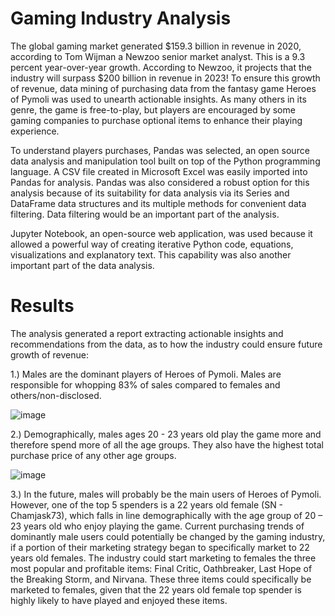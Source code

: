# Gaming Industry Analysis

The global gaming market generated $159.3 billion in revenue in 2020, according to Tom Wijman a Newzoo senior market analyst. This is a 9.3 percent year-over-year growth. According to Newzoo, it projects that the industry will surpass $200 billion in revenue in 2023! To ensure this growth of revenue, data mining of purchasing data from the fantasy game Heroes of Pymoli was used to unearth actionable insights. As many others in its genre, the game is free-to-play, but players are encouraged by some gaming companies to purchase optional items to enhance their playing experience. 

To understand players purchases, Pandas was selected, an open source data analysis and manipulation tool built on top of the Python programming language. A CSV file created in Microsoft Excel was easily imported into Pandas for analysis. Pandas was also considered a robust option for this analysis because of its suitability for data analysis via its Series and DataFrame data structures and its multiple methods for convenient data filtering. Data filtering would be an important part of the analysis. 

Jupyter Notebook, an open-source web application, was used because it allowed a powerful way of creating iterative Python code, equations, visualizations and explanatory text. This capability was also another important part of the data analysis. 

# Results

The analysis generated a report extracting actionable insights and recommendations from the data, as to how the industry could ensure future growth of revenue:
 
1.)	Males are the dominant players of Heroes of Pymoli. Males are responsible for whopping 83% of sales compared to females and others/non-disclosed.

![image](https://user-images.githubusercontent.com/67766966/120944318-78285e80-c6f9-11eb-8804-8eabc702d1d9.png)

2.)	Demographically, males ages 20 - 23 years old play the game more and therefore spend more of all the age groups. They also have the highest total purchase price of any other age groups.

![image](https://user-images.githubusercontent.com/67766966/120944408-f422a680-c6f9-11eb-9ffb-358a23f362d3.png)

3.)	In the future, males will probably be the main users of Heroes of Pymoli. However, one of the top 5 spenders is a 22 years old female (SN - Chamjask73), which falls in line demographically with the age group of 20 – 23 years old who enjoy playing the game. Current purchasing trends of dominantly male users could potentially be changed by the gaming industry, if a portion of their marketing strategy began to specifically market to 22 years old females. The industry could start marketing to females the three most popular and profitable items: Final Critic, Oathbreaker, Last Hope of the Breaking Storm, and Nirvana. These three items could specifically be marketed to females, given that the 22 years old female top spender is highly likely to have played and enjoyed these items.

